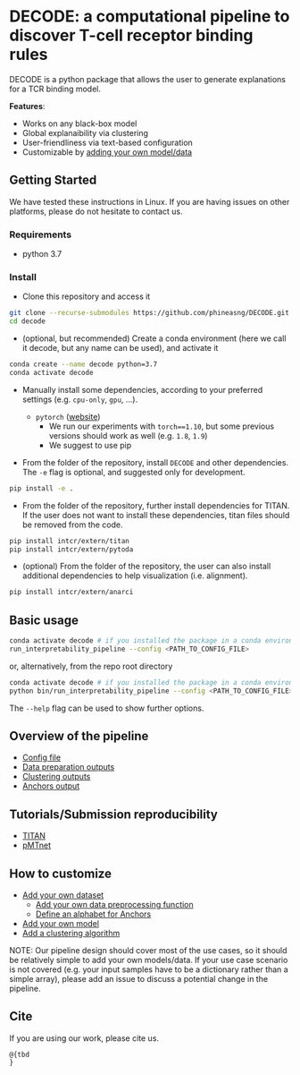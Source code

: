 # DECODE: a computational pipeline to discover T-cell receptor binding rules

DECODE is a python package that allows the user to generate 
explanations for a TCR binding model. 

**Features**:

- Works on any black-box model
- Global explanaibility via clustering
- User-friendliness via text-based configuration
- Customizable by [adding your own model/data](#how-to-customize)

## Getting Started

We have tested these instructions in Linux. 
If you are having issues on other platforms, please do not hesitate to contact us.

### Requirements

- python 3.7

### Install

- Clone this repository and access it

```bash
git clone --recurse-submodules https://github.com/phineasng/DECODE.git decode
cd decode
```

- (optional, but recommended) Create a conda environment 
  (here we call it decode, but any name can be used), and activate it
```bash
conda create --name decode python=3.7
conda activate decode
```


- Manually install some dependencies, according to your preferred settings (e.g. `cpu-only`, `gpu`, ...). 
  
    * `pytorch` ([website](https://pytorch.org/))
      - We run our experiments with `torch==1.10`, but some previous versions should work as well (e.g. `1.8`, `1.9`)
      - We suggest to use pip
    

- From the folder of the repository, install `DECODE` and other dependencies.
The `-e` flag is optional, and suggested only for development.
```bash
pip install -e .
```

- From the folder of the repository, further install dependencies for TITAN.
If the user does not want to install these dependencies, titan files should be removed from the code.
  
```bash
pip install intcr/extern/titan
pip install intcr/extern/pytoda
```

- (optional) From the folder of the repository, the user can also install additional dependencies to help visualization (i.e. alignment).
  
```bash
pip install intcr/extern/anarci
```

## Basic usage

```bash
conda activate decode # if you installed the package in a conda environment
run_interpretability_pipeline --config <PATH_TO_CONFIG_FILE>
```

or, alternatively, from the repo root directory

```bash
conda activate decode # if you installed the package in a conda environment
python bin/run_interpretability_pipeline --config <PATH_TO_CONFIG_FILE>
```

The `--help` flag can be used to show further options.

## Overview of the pipeline

- [Config file]()
- [Data preparation outputs]()
- [Clustering outputs]()
- [Anchors output]()

## Tutorials/Submission reproducibility

- [TITAN](misc/tutorials/TITAN.md)
- [pMTnet](misc/tutorials/pMTnet.md)

## How to customize

- [Add your own dataset](misc/further_instructions/add_dataset.md)
    - [Add your own data preprocessing function](misc/further_instructions/add_dataset.md#processing-the-data) 
    - [Define an alphabet for Anchors](misc/further_instructions/add_dataset.md#anchors-alphabet)
- [Add your own model](misc/further_instructions/add_model.md)
- [Add a clustering algorithm](tbd)

NOTE: Our pipeline design should cover most of the use cases, so it should be relatively simple to add your own models/data. 
If your use case scenario is not covered (e.g. your input samples have to be a dictionary rather than a simple array), please add an issue to discuss a potential change in the pipeline.

## Cite

If you are using our work, please cite us.  

```
@{tbd
}
```
